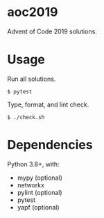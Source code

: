 # aoc2019
Advent of Code 2019 solutions.

# Usage
Run all solutions.
```
$ pytest
```

Type, format, and lint check.
```
$ ./check.sh
```

# Dependencies
Python 3.8+, with:
- mypy (optional)
- networkx
- pylint (optional)
- pytest
- yapf (optional)
